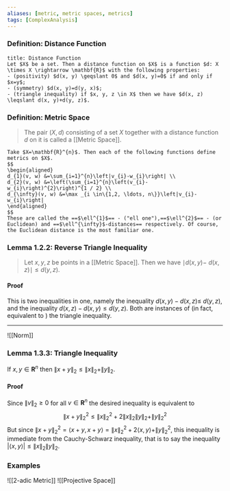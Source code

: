 ```yaml
---
aliases: [metric, metric spaces, metrics]
tags: [ComplexAnalysis]
---
```

### Definition: Distance Function
```ad-definition
title: Distance Function
Let $X$ be a set. Then a distance function on $X$ is a function $d: X \times X \rightarrow \mathbf{R}$ with the following properties:
- (positivity) $d(x, y) \geqslant 0$ and $d(x, y)=0$ if and only if $x=y$;
- (symmetry) $d(x, y)=d(y, x)$;
- (triangle inequality) if $x, y, z \in X$ then we have $d(x, z) \leqslant d(x, y)+d(y, z)$.
```

### Definition: Metric Space
>The pair $(X, d)$ consisting of a set $X$ together with a distance function $d$ on it is called a [[Metric Space]].

```ad-example
Take $X=\mathbf{R}^{n}$. Then each of the following functions define metrics on $X$.
$$
\begin{aligned}
d_{1}(v, w) &=\sum_{i=1}^{n}\left|v_{i}-w_{i}\right| \\
d_{2}(v, w) &=\left(\sum_{i=1}^{n}\left(v_{i}-w_{i}\right)^{2}\right)^{1 / 2} \\
d_{\infty}(v, w) &=\max _{i \in\{1,2, \ldots, n\}}\left|v_{i}-w_{i}\right| 
\end{aligned}
$$
These are called the ==$\ell^{1}$== - ("ell one"),==$\ell^{2}$== - (or Euclidean) and ==$\ell^{\infty}$-distances== respectively. Of course, the Euclidean distance is the most familiar one.
```

### Lemma 1.2.2: Reverse Triangle Inequality
>Let $x, y, z$ be points in a [[Metric Space]]. Then we have $\mid d(x, y)-$ $d(x, z) \mid \leqslant d(y, z)$.
#### Proof
This is two inequalities in one, namely the inequality $d(x, y)-d(x, z) \leqslant$ $d(y, z)$, and the inequality $d(x, z)-d(x, y) \leqslant d(y, z) .$ Both are instances of (in fact, equivalent to ) the triangle inequality.

---
![[Norm]]


### Lemma 1.3.3: Triangle Inequality
If $x, y \in \mathbf{R}^{n}$ then $\|x+y\|_{2} \leqslant\|x\|_{2}+\|y\|_{2}$.

#### Proof
Since $\|v\|_{2} \geqslant 0$ for all $v \in \mathbf{R}^{n}$ the desired inequality is equivalent to
$$
\|x+y\|_{2}^{2} \leqslant\|x\|_{2}^{2}+2\|x\|_{2}\|y\|_{2}+\|y\|_{2}^{2}
$$
But since $\|x+y\|_{2}^{2}=\langle x+y, x+y\rangle=\|x\|_{2}^{2}+2\langle x, y\rangle+\|y\|_{2}^{2}$, this inequality is immediate from the Cauchy-Schwarz inequality, that is to say the inequality $|\langle x, y\rangle| \leqslant\|x\|_{2}\|y\|_{2}$.

### Examples
![[2-adic Metric]]
![[Projective Space]]